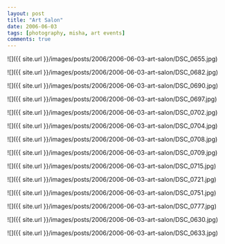 ```yaml
---
layout: post
title: "Art Salon"
date: 2006-06-03
tags: [photography, misha, art events]
comments: true
---
```

![]({{ site.url }}/images/posts/2006/2006-06-03-art-salon/DSC_0655.jpg)

![]({{ site.url }}/images/posts/2006/2006-06-03-art-salon/DSC_0682.jpg)

![]({{ site.url }}/images/posts/2006/2006-06-03-art-salon/DSC_0690.jpg)

![]({{ site.url }}/images/posts/2006/2006-06-03-art-salon/DSC_0697.jpg)

![]({{ site.url }}/images/posts/2006/2006-06-03-art-salon/DSC_0702.jpg)

![]({{ site.url }}/images/posts/2006/2006-06-03-art-salon/DSC_0704.jpg)

![]({{ site.url }}/images/posts/2006/2006-06-03-art-salon/DSC_0708.jpg)

![]({{ site.url }}/images/posts/2006/2006-06-03-art-salon/DSC_0709.jpg)

![]({{ site.url }}/images/posts/2006/2006-06-03-art-salon/DSC_0715.jpg)

![]({{ site.url }}/images/posts/2006/2006-06-03-art-salon/DSC_0721.jpg)

![]({{ site.url }}/images/posts/2006/2006-06-03-art-salon/DSC_0751.jpg)

![]({{ site.url }}/images/posts/2006/2006-06-03-art-salon/DSC_0777.jpg)

![]({{ site.url }}/images/posts/2006/2006-06-03-art-salon/DSC_0630.jpg)

![]({{ site.url }}/images/posts/2006/2006-06-03-art-salon/DSC_0633.jpg)
